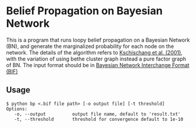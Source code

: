 Belief Propagation on Bayesian Network
=============
This is a program that runs loopy belief propagation on a Bayesian Network (BN),
and generate the marginalized probability for each node on the network.
The details of the algorithm refers to [Kschischang et al. (2001)](http://www.comm.utoronto.ca/~frank/papers/KFL01.pdf),
with the variation of using bethe cluster graph instead a pure factor graph of BN.
The input format should be in [Bayesian Network Interchange Format (BIF)](http://www.cs.cmu.edu/~fgcozman/Research/InterchangeFormat/Old/xmlbif02.html)


Usage
-------
```shell
$ python bp <.bif file path> [-o output file] [-t threshold]
Options:
   -o, --output          output file name, default to 'result.txt'
   -t, --threshold       threshold for convergence default to 1e-10
```